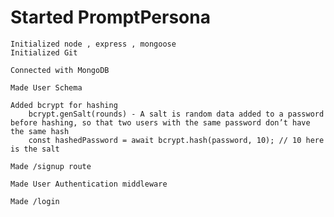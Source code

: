 # Started PromptPersona
    Initialized node , express , mongoose
    Initialized Git

    Connected with MongoDB

    Made User Schema
    
    Added bcrypt for hashing 
        bcrypt.genSalt(rounds) - A salt is random data added to a password before hashing, so that two users with the same password don’t have the same hash
        const hashedPassword = await bcrypt.hash(password, 10); // 10 here is the salt

    Made /signup route
    
    Made User Authentication middleware

    Made /login

    
